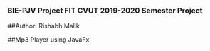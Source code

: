 ### BIE-PJV Project FIT CVUT 2019-2020 Semester Project

##Author: Rishabh Malik

##Mp3 Player using JavaFx

